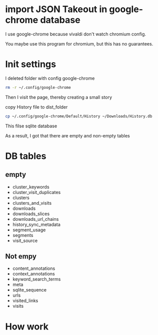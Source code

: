 # import JSON Takeout in google-chrome database

I use google-chrome because vivaldi don't watch chromium config.

You maybe use this program for chromium, but this has no guarantees. 

# Init settings

I deleted folder with config google-chrome

```bash
rm -r ~/.config/google-chrome
```

Then I visit the page, thereby creating a small story

copy History file to dist_folder

```bash
cp ~/.config/google-chrome/Default/History ~/Downloads/History.db
```

This filse sqlite database

As a result, I got that there are empty and non-empty tables

# DB tables

## empty 

- cluster_keywords
- cluster_visit_duplicates
- clusters
- clusters_and_visits
- downloads
- downloads_slices
- downloads_url_chains
- history_sync_metadata
- segment_usage
- segments
- visit_source

## Not empy

- content_annotations
- context_annotations
- keyword_search_terms
- meta
- sqlite_sequence
- urls
- visited_links
- visits

# How work 


